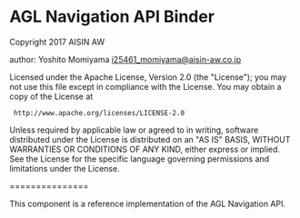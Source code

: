 AGL Navigation API Binder
===============

Copyright 2017 AISIN AW

author: Yoshito Momiyama <i25461_momiyama@aisin-aw.co.jp>

 Licensed under the Apache License, Version 2.0 (the "License");
 you may not use this file except in compliance with the License.
 You may obtain a copy of the License at

     http://www.apache.org/licenses/LICENSE-2.0

 Unless required by applicable law or agreed to in writing, software
 distributed under the License is distributed on an "AS IS" BASIS,
 WITHOUT WARRANTIES OR CONDITIONS OF ANY KIND, either express or implied.
 See the License for the specific language governing permissions and
 limitations under the License.


===============

This component is a reference implementation of the AGL Navigation API.


